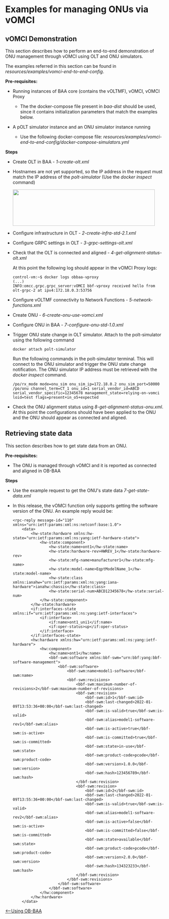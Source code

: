 
<a id="vomci_onu" />

# Examples for managing ONUs via vOMCI

## vOMCI Demonstration
This section describes how to perform an end-to-end demonstration of ONU
management through vOMCI using OLT and ONU simulators.

The examples referred in this section can be found in
*resources/examples/vomci-end-to-end-config*.

**Pre-requisites:**

-   Running instances of BAA core (contains the vOLTMF), vOMCI, vOMCI
    Proxy

    -   The the docker-compose file present in *baa-dist* should be
        used, since it contains initialization parameters that match the
        examples below.

-   A pOLT simulator instance and an ONU simulator instance running

    -   Use the following docker-compose file:
        *resources/examples/vomci-end-to-end-config/docker-compose-simulators.yml*

**Steps**

* Create OLT in BAA - *1-create-olt.xml*

*    Hostnames are not yet supported, so the IP address in the
        request must match the IP address of the *polt-simulator* (Use
        the *docker inspect* command)
        <p align="left">
         <img width="450px" height="115px" src="{{site.url}}/using/vomci_onu/polt_sim_ip.png">
        </p>
* Configure infrastructure in OLT - *2-create-infra-std-2.1.xml*

* Configure GRPC settings in OLT - *3-grpc-settings-olt.xml*

* Check that the OLT is connected and aligned -
    *4-get-alignment-status-olt.xml*

  At this point the following log should appear in the vOMCI Proxy logs:

  ```
  control-vm:~$ docker logs obbaa-vproxy 
  (...)
  INFO:omcc.grpc.grpc_server:vOMCI bbf-vproxy received hello from olt-grpc-2 at ipv4:172.18.0.3:53756
  ```

* Configure vOLTMF connectivity to Network Functions -
    *5-network-functions.xml*

*  Create ONU - *6-create-onu-use-vomci.xml*

* Configure ONU in BAA - *7-configure-onu-std-1.0.xml*

* Trigger ONU state change in OLT simulator.
    Attach to the polt-simulator using the following command

    ```
    docker attach polt-simulator
    ```

    Run the following commands in the polt-simulator terminal. This will connect to the ONU simulator and trigger the ONU state change
    notification. The ONU simulator IP address must be retrieved with the *docker inspect* command.

    ```
    /po/rx_mode mode=onu_sim onu_sim_ip=172.18.0.2 onu_sim_port=50000
    /po/onu channel_term=CT_1 onu_id=1 serial_vendor_id=ABCD serial_vendor_specific=12345678 management_state=relying-on-vomci loid=test flags=present+in_o5+expected
    ```

* Check the ONU alignment status using *8-get-alignment-status-onu.xml*. At this point the configurations should have been applied to the ONU and the ONU should appear as connected and aligned.

## Retrieving state data

This section describes how to get state data from an ONU.

**Pre-requisites:**

-   The ONU is managed through vOMCI and it is reported as connected and aligned in OB-BAA

**Steps**

* Use the example request to get the ONU\'s state data
    *7-get-state-data.xml*

* In this release, the vOMCI function only supports getting the
    software version of the ONU. An example reply would be:

    ```
    <rpc-reply message-id="110" xmlns="urn:ietf:params:xml:ns:netconf:base:1.0">
        <data>
            <hw-state:hardware xmlns:hw-state="urn:ietf:params:xml:ns:yang:ietf-hardware-state">
                <hw-state:component>
                    <hw-state:name>ont1</hw-state:name>
                    <hw-state:hardware-rev>HWREV_1</hw-state:hardware-rev>
                    <hw-state:mfg-name>manufacturer1</hw-state:mfg-name>
                    <hw-state:model-name>EqptModelName_1</hw-state:model-name>
                    <hw-state:class xmlns:ianahw="urn:ietf:params:xml:ns:yang:iana-hardware">ianahw:chassis</hw-state:class>
                    <hw-state:serial-num>ABCD12345678</hw-state:serial-num>
                </hw-state:component>
            </hw-state:hardware>
            <if:interfaces-state xmlns:if="urn:ietf:params:xml:ns:yang:ietf-interfaces">
                <if:interface>
                    <if:name>ont1_uni1</if:name>
                    <if:oper-status>up</if:oper-status>
                </if:interface>
            </if:interfaces-state>
            <hw:hardware xmlns:hw="urn:ietf:params:xml:ns:yang:ietf-hardware">
                <hw:component>
                    <hw:name>ont1</hw:name>
                    <bbf-swm:software xmlns:bbf-swm="urn:bbf:yang:bbf-software-management">
                        <bbf-swm:software>
                            <bbf-swm:name>model1-software</bbf-swm:name>
                            <bbf-swm:revisions>
                                <bbf-swm:maximum-number-of-revisions>2</bbf-swm:maximum-number-of-revisions>
                                <bbf-swm:revision>
                                    <bbf-swm:id>1</bbf-swm:id>
                                    <bbf-swm:last-changed>2022-01-09T13:53:36+00:00</bbf-swm:last-changed>
                                    <bbf-swm:is-valid>true</bbf-swm:is-valid>
                                    <bbf-swm:alias>model1-software-rev1</bbf-swm:alias>
                                    <bbf-swm:is-active>true</bbf-swm:is-active>
                                    <bbf-swm:is-committed>true</bbf-swm:is-committed>
                                    <bbf-swm:state>in-use</bbf-swm:state>
                                    <bbf-swm:product-code>pcode</bbf-swm:product-code>
                                    <bbf-swm:version>1.0.0</bbf-swm:version>
                                    <bbf-swm:hash>123456789</bbf-swm:hash>
                                </bbf-swm:revision>
                                <bbf-swm:revision>
                                    <bbf-swm:id>2</bbf-swm:id>
                                    <bbf-swm:last-changed>2022-01-09T13:55:36+00:00</bbf-swm:last-changed>
                                    <bbf-swm:is-valid>true</bbf-swm:is-valid>
                                    <bbf-swm:alias>model1-software-rev2</bbf-swm:alias>
                                    <bbf-swm:is-active>false</bbf-swm:is-active>
                                    <bbf-swm:is-committed>false</bbf-swm:is-committed>
                                    <bbf-swm:state>available</bbf-swm:state>
                                    <bbf-swm:product-code>pcode</bbf-swm:product-code>
                                    <bbf-swm:version>2.0.0</bbf-swm:version>
                                    <bbf-swm:hash>134323233</bbf-swm:hash>
                                </bbf-swm:revision>
                            </bbf-swm:revisions>
                        </bbf-swm:software>
                    </bbf-swm:software>
                </hw:component>
            </hw:hardware>
        </data>
    ```
[<--Using OB-BAA](../index.md#using)
